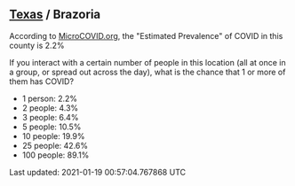 
## [Texas](/united-states/texas) / Brazoria

According to [MicroCOVID.org](http://microcovid.org),
the "Estimated Prevalence" of COVID in this county is 2.2%

If you interact with a certain number of people in this location
(all at once in a group, or spread out across the day), what is the chance that
1 or more of them has COVID?

- 1 person: 2.2%
- 2 people: 4.3%
- 3 people: 6.4%
- 5 people: 10.5%
- 10 people: 19.9%
- 25 people: 42.6%
- 100 people: 89.1%

Last updated: 2021-01-19 00:57:04.767868 UTC
